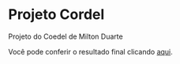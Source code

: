 # Projeto Cordel
Projeto do Coedel de Milton Duarte

<p>
Você pode conferir o resultado final clicando <a href="https://fabiodesantanasantos.github.io/projeto-cordel/" target= "_blank">aqui</a>.
</p>